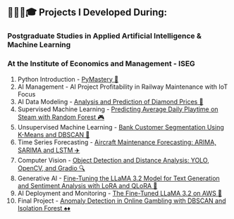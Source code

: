 ## 🧑🏼‍💻🎓 Projects I Developed During:
### Postgraduate Studies in Applied Artificial Intelligence & Machine Learning
### At the Institute of Economics and Management - ISEG
 1. Python Introduction - [PyMastery 🐍](https://github.com/miguelcaldeiraa/Postgrad_Python_Introduction.git)
 2. AI Management - AI Project Profitability in Railway Maintenance with IoT Focus
 3. AI Data Modeling - [Analysis and Prediction of Diamond Prices 💎](https://github.com/miguelcaldeiraa/Postgrad_AI_Data_Modeling.git)
 4. Supervised Machine Learning - [Predicting Average Daily Playtime on Steam with Random Forest 🎮](https://github.com/miguelcaldeiraa/Postgrad_Supervised_Machine_Learning.git)
 5. Unsupervised Machine Learning - [Bank Customer Segmentation Using K-Means and DBSCAN 🏦](https://github.com/miguelcaldeiraa/Postgrad_Unsupervised_Machine_Learning.git)
 6. Time Series Forecasting - [Aircraft Maintenance Forecasting: ARIMA, SARIMA and LSTM ✈️](https://github.com/miguelcaldeiraa/Postgrad_Time_Series_Forecasting.git)
 7. Computer Vision - [Object Detection and Distance Analysis: YOLO, OpenCV, and Gradio 🔍](https://github.com/miguelcaldeiraa/Postgrad_Deep_Learning.git)
 8. Generative AI - [Fine-Tuning the LLaMA 3.2 Model for Text Generation and Sentiment Analysis with LoRA and QLoRA 🧠](https://github.com/miguelcaldeiraa/Postgrad_Generative_AI.git)
 9. AI Deployment and Monitoring - [The Fine-Tuned LLaMA 3.2 on AWS 🚀]()
 10. Final Project - [Anomaly Detection in Online Gambling with DBSCAN and Isolation Forest ♠️♦️]()

     




